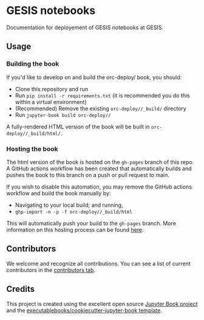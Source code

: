 # GESIS notebooks

Documentation for deployement of GESIS notebooks at GESIS.

## Usage

### Building the book

If you'd like to develop on and build the orc-deploy/ book, you should:

- Clone this repository and run
- Run `pip install -r requirements.txt` (it is recommended you do this within a virtual environment)
- (Recommended) Remove the existing `orc-deploy//_build/` directory
- Run `jupyter-book build orc-deploy//`

A fully-rendered HTML version of the book will be built in `orc-deploy//_build/html/`.

### Hosting the book

The html version of the book is hosted on the `gh-pages` branch of this repo. A GitHub actions workflow has been created that automatically builds and pushes the book to this branch on a push or pull request to main.

If you wish to disable this automation, you may remove the GitHub actions workflow and build the book manually by:

- Navigating to your local build; and running,
- `ghp-import -n -p -f orc-deploy//_build/html`

This will automatically push your build to the `gh-pages` branch. More information on this hosting process can be found [here](https://jupyterbook.org/publish/gh-pages.html#manually-host-your-book-with-github-pages).

## Contributors

We welcome and recognize all contributions. You can see a list of current contributors in the [contributors tab](https://github.com/MridulS/orc_deploy//graphs/contributors).

## Credits

This project is created using the excellent open source [Jupyter Book project](https://jupyterbook.org/) and the [executablebooks/cookiecutter-jupyter-book template](https://github.com/executablebooks/cookiecutter-jupyter-book).
